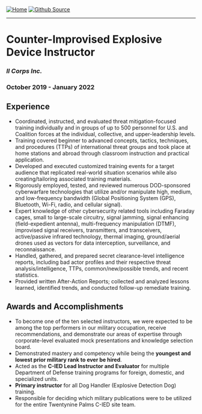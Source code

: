 <div style="display: inline-block;">
  <a href="https://breachopen.github.io/Chas-Riley/">
    <img src="https://img.shields.io/badge/Home-3ba0e6" alt="Home">
  </a>
</div>

<div style="display: inline-block;">
  <a href="https://github.com/BreachOpen/Chas-Riley/" target="_blank">
    <img src="https://img.shields.io/badge/Github_Source-3ba0e6" alt="Github Source">
  </a>
</div>

---

# Counter-Improvised Explosive Device Instructor
### *II Corps Inc.* 
### October 2019 - January 2022
  
## Experience
-	Coordinated, instructed, and evaluated threat mitigation-focused training individually and in groups of up to 500 personnel for U.S. and Coalition forces at the individual, collective, and upper-leadership levels.
-	Training covered beginner to advanced concepts, tactics, techniques, and procedures (TTPs) of international threat groups and took place at home stations and abroad through classroom instruction and practical application.
-	Developed and executed customized training events for a target audience that replicated real-world situation scenarios while also creating/tailoring associated training materials.
-	Rigorously employed, tested, and reviewed numerous DOD-sponsored cyberwarfare technologies that utilize and/or manipulate high, medium, and low-frequency bandwidth (Global Positioning System (GPS), Bluetooth, Wi-Fi, radio, and cellular signal).
-	Expert knowledge of other cybersecurity related tools including Faraday cages, small to large-scale circuitry, signal jamming, signal enhancing (field-expedient antenna), multi-frequency manipulation (DTMF), improvised signal receivers, transmitters, and transceivers, active/passive infrared technology, thermal imaging, ground/aerial drones used as vectors for data interception, surveillance, and reconnaissance.
-	Handled, gathered, and prepared secret clearance-level intelligence reports, including bad actor profiles and their respective threat analysis/intelligence, TTPs, common/new/possible trends, and recent statistics.
-	Provided written After-Action Reports; collected and analyzed lessons learned, identified trends, and conducted follow-up remediate training.

## Awards and Accomplishments
-	To become one of the ten selected instructors, we were expected to be among the top performers in our military occupation, receive recommendations, and  demonstrate our areas of expertise through corporate-level evaluated mock presentations and knowledge selection board.
- Demonstrated mastery and competency while being the **youngest and lowest prior military rank to ever be hired**.
- Acted as the **C-IED Lead Instructor and Evaluator** for multiple Department of Defense training programs for foreign, domestic, and specialized units.
-	**Primary instructor** for all Dog Handler (Explosive Detection Dog) training.
-	Responsible for deciding which military publications were to be utilized for the entire Twentynine Palms C-IED site team.

